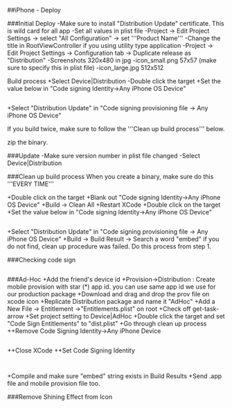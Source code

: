 
##iPhone - Deploy

###Initial Deploy
-Make sure to install "Distribution Update" certificate. This is wild card for all app
-Set all values in plist file
-Project -> Edit Project Settings -> select "All Configuration" -> set '''Product Name'''
-Change the title in RootViewController if you using utility type application
-Project -> Edit Project Settings -> Configuration tab -> Duplicate release as "Distribution"
-Screenshots 320x480 in jpg
-icon_small.png 57x57 (make sure to specify this in plist file)
-icon_large.jpg 512x512

Build process
+Select Device|Distribution
-Double click the target
+Set the value below in "Code signing Identity->Any iPhone OS Device"
```objective-c
 ```
+Select "Distribution Update" in "Code signing provisioning file -> Any iPhone OS Device"

If you build twice, make sure to follow the '''Clean up build process''' below.

zip the binary.


###Update 
-Make sure version number in plist file changed
-Select Device|Distribution

###Clean up build process
When you create a binary, make sure do this '''EVERY TIME'''

+Double click on the target
+Blank out "Code signing Identity->Any iPhone OS Device"
+Build -> Clean All
+Restart XCode
+Double click on the target
+Set the value below in "Code signing Identity->Any iPhone OS Device"
```objective-c
 ```
+Select "Distribution Update" in "Code signing provisioning file -> Any iPhone OS Device"
+Build -> Build Result -> Search a word "embed" if you do not find, clean up procedure was failed. Do this process from step 1.


###Checking code sign
```objective-c
 ```
###Ad-Hoc
+Add the friend's device id
+Provision->Distribution : Create mobile provision with star (*) app id. you can use same app id we use for our production package
+Download and drag and drop the prov file on xcode icon
+Replicate Distribution package and name it "AdHoc"
+Add a New File -> Entitlement ->"Entitlements.plist" on root
+Check off get-task-arrow
+Set project setting to Device|AdHoc
+Double click the target and set "Code Sign Entitlements" to "dist.plist"
+Go through clean up process
++Remove Code Signing Identity->Any iPhone Device
```objective-c
 ```
++Close XCode
++Set Code Signing Identity
```objective-c
 ```
```objective-c
 ```
+Compile and make sure "embed" string exists in Build Results
+Send .app file and mobile provision file too.



###Remove Shining Effect from Icon
```objective-c
 ```







